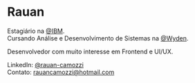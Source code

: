 # Rauan
Estagiário na [@IBM](https://www.ibm.com/br-pt).\
Cursando Análise e Desenvolvimento de Sistemas na [@Wyden](https://www.wyden.com.br/).

Desenvolvedor com muito interesse em Frontend e UI/UX.

LinkedIn: [@rauan-camozzi](https://www.linkedin.com/in/rauan-camozzi/)\
Contato: <rauancamozzi@hotmail.com>



